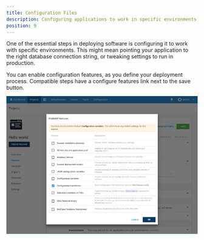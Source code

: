 ```yaml
---
title: Configuration Files
description: Configuring applications to work in specific environments is an essential part of deploying applications with Octopus Deploy and this can include updating database connection strings and app settings.
position: 9
---
```


One of the essential steps in deploying software is configuring it to work with specific environments. This might mean pointing your application to the right database connection string, or tweaking settings to run in production.

You can enable configuration features, as you define your deployment process. Compatible steps have a configure features link next to the save button.

![Configuration Transforms screenshot](configuration-transforms.png)
